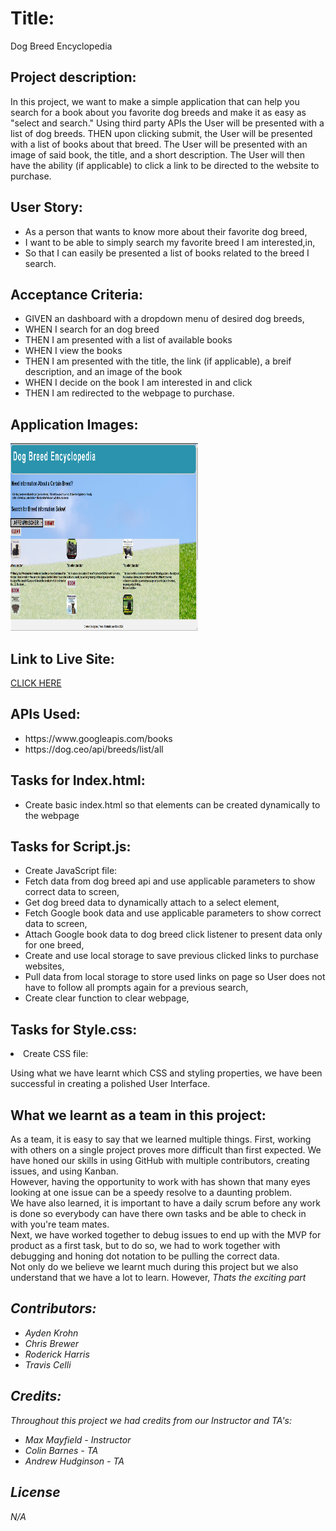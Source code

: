 # Title:

Dog Breed Encyclopedia

## Project description:

<p> In this project, we want to make a simple application that can help you search for a book about you favorite dog breeds and make it as easy as "select and search." Using third party APIs the User will be presented with a list of dog breeds. THEN upon clicking submit, the User will be presented with a list of books about that breed. The User will be presented with an image of said book, the title, and a short description. The User will then have the ability (if applicable) to click a link to be directed to the website to purchase.
</p>

## User Story:

<ul>
<li>As a person that wants to know more about their favorite dog breed, </li>
<li>I want to be able to simply search my favorite breed I am interested,in, </li>
<li> So that I can easily be presented a list of books related to the breed I search.  </li>
</ul>

## Acceptance Criteria:

<ul>
<li>GIVEN an  dashboard with a dropdown menu of desired dog breeds, </li>
<li>WHEN I search for an dog breed</li>
<li>THEN I am presented with a list of available books </li>
<li>WHEN I view the books </li>
<li>THEN I am presented with the title, the link (if applicable), a breif description, and an image of the book</li>
<li>WHEN I decide on the book I am interested in and click</li>
<li>THEN I am redirected to the webpage to purchase.</li>
</ul>

## Application Images:

<img src='./assets/images/Screenshot 2023-11-06 103043.png' width='300' height='300'>

## Link to Live Site:

<a href="https://raszerot.github.io/forever-pet-adoption-app/">CLICK HERE</a>

## APIs Used:

<ul>
<li>https://www.googleapis.com/books</li>
<li>https://dog.ceo/api/breeds/list/all</li>
</ul>

## Tasks for Index.html:

<ul>
<li>Create basic index.html so that elements can be created dynamically to the webpage</li>
</ul>

## Tasks for Script.js:

<ul>
<li>Create JavaScript file:</li>
<li>Fetch data from dog breed api and use applicable parameters to show correct data to screen,</li>
<li>Get dog breed data to dynamically attach to a select element,</li>
<li>Fetch Google book data and use applicable parameters to show correct data to screen,</li>
<li>Attach Google book data to dog breed click listener to present data only for one breed,</li>
<li>Create and use local storage to save previous clicked links to purchase websites,</li>
<li>Pull data from local storage to store used links on page so User does not have to follow all prompts again for a previous search,</li>
<li>Create clear function to clear webpage,</li>
</ul>

## Tasks for Style.css:

<li>Create CSS file:</li>
<p>Using what we have learnt which CSS and styling properties, we have been successful in creating a polished User Interface.</p>

## What we learnt as a team in this project:

<p>As a team, it is easy to say that we learned multiple things. First, working with others on a single project proves more difficult than first expected. We have honed our skills in using GitHub with multiple contributors, creating issues, and using Kanban.<br>However, having the opportunity to work with has shown that many eyes looking at one issue can be a speedy resolve to a daunting problem.<br> We have also learned, it is important to have a daily scrum before any work is done so everybody can have there own tasks and be able to check in with you're team mates. <br> Next, we have worked together to debug issues to end up with the MVP for product as a first task, but to do so, we had to work together with debugging and honing dot notation to be pulling the correct data.<br>Not only do we believe we learnt much during this project but we also understand that we have a lot to learn. However, <i>Thats the exciting part<i></p>

## Contributors:

<ul>
<li>Ayden Krohn</li>
<li>Chris Brewer</li>
<li>Roderick Harris</li>
<li>Travis Celli</li>
</ul>

## Credits:

<p>Throughout this project we had credits from our Instructor and TA's:</p>

<ul>
<li>Max Mayfield - Instructor</li>
<li>Colin Barnes - TA</li>
<li>Andrew Hudginson - TA</li>
</ul>

## License

<p>N/A</p>
